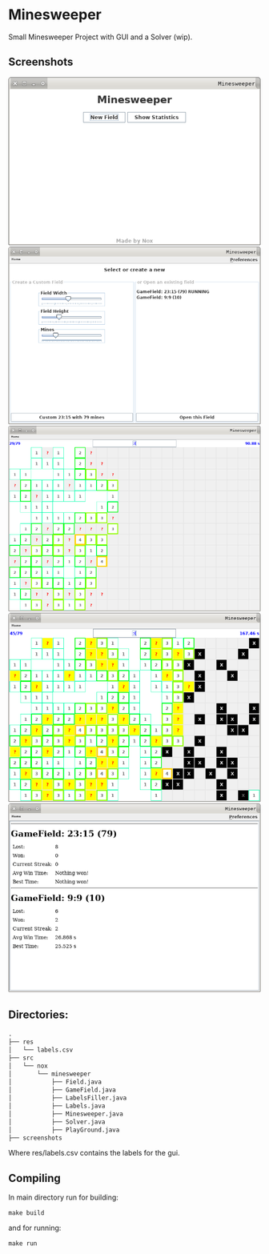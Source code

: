 # Minesweeper

Small Minesweeper Project with GUI and a Solver (wip).

## Screenshots
![Screenshot: Home view](screenshots/SCR-20170929_235948--First_Home.png)
![Screenshot: Select Running Game](screenshots/SCR-20170930_000414--Select_Running_Game.png)
![Screenshot: Game](screenshots/SCR-20170930_000402--Mark_Bigger_Field.png)
![Screenshot: Small Game](screenshots/SCR-20170930_000549--Lost_Marked_Field.png)
![Screenshot: Statisitcs](screenshots/SCR-20170930_000742--Statistics.png)


## Directories:
```
.
├── res
│   └── labels.csv
├── src
│   └── nox
│       └── minesweeper
│           ├── Field.java
│           ├── GameField.java
│           ├── LabelsFiller.java
│           ├── Labels.java
│           ├── Minesweeper.java
│           ├── Solver.java
│           ├── PlayGround.java
├── screenshots
```

Where res/labels.csv contains the labels for the gui.


## Compiling
In main directory run for building:
```
make build
```

and for running:
```
make run
```
